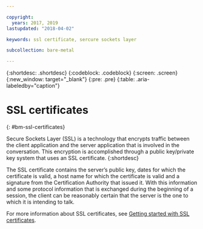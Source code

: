 ```yaml
---

copyright:
  years: 2017, 2019
lastupdated: "2018-04-02"

keywords: ssl certificate, sercure sockets layer

subcollection: bare-metal

---
```


{:shortdesc: .shortdesc}
{:codeblock: .codeblock}
{:screen: .screen}
{:new_window: target="_blank"}
{:pre: .pre}
{:table: .aria-labeledby="caption"}

# SSL certificates
{: #bm-ssl-certificates}

Secure Sockets Layer (SSL) is a technology that encrypts traffic between the client application and the server application that is involved in the conversation. This encryption is accomplished through a public key/private key system that uses an SSL certificate.
{:shortdesc}

The SSL certificate contains the server’s public key, dates for which the certificate is valid, a host name for which the certificate is valid and a signature from the Certification Authority that issued it. With this information and some protocol information that is exchanged during the beginning of a session, the client can be reasonably certain that the server is the one to which it is intending to talk.

For more information about SSL certificates, see [Getting started with SSL certificates](/docs/infrastructure/ssl-certificates?topic=ssl-certificates-getting-started-tutorial).
